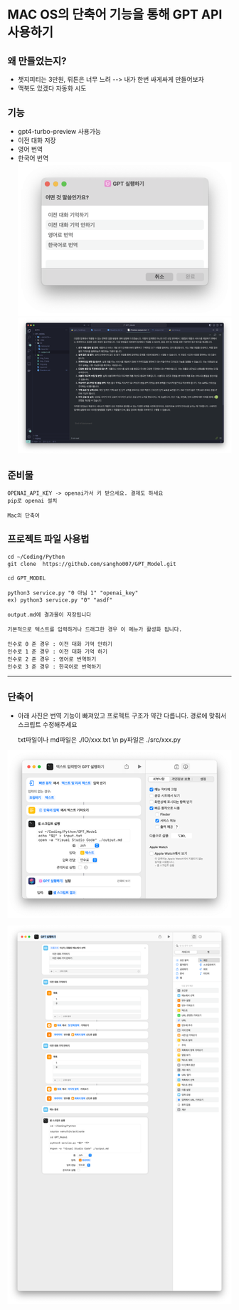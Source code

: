 MAC OS의 단축어 기능을 통해 GPT API 사용하기
=====================================



왜 만들었는지? 
-
- 챗지피티는 3만원, 뤼튼은 너무 느려 --> 내가 한번 싸게싸게 만들어보자 
- 맥북도 있겠다 자동화 시도 

## 기능
- gpt4-turbo-preview 사용가능
- 이전 대화 저장  
- 영어 번역
- 한국어 번역
![alt text](image-1.png)
![alt text](image.png)

## 준비물 
    OPENAI_API_KEY -> openai가서 키 받으세요. 결제도 하세요
    pip로 openai 설치
    
    Mac의 단축어 

## 프로젝트 파일 사용법
    cd ~/Coding/Python
    git clone  https://github.com/sangho007/GPT_Model.git
    
    cd GPT_MODEL
    
    python3 service.py "0 아님 1" "openai_key"
    ex) python3 service.py "0" "asdf"

    output.md에 결과물이 저장됩니다
    
    기본적으로 텍스트를 입력하거나 드래그한 경우 이 메뉴가 활성화 됩니다. 

    인수로 0 준 경우 : 이전 대화 기억 안하기 
    인수로 1 준 경우 : 이전 대화 기억 하기 
    인수로 2 준 경우 : 영어로 번역하기  
    인수로 3 준 경우 : 한국어로 번역하기  

-------------
## 단축어 
- 아래 사진은 번역 기능이 빠져있고 프로젝트 구조가 약간 다릅니다. 경로에 맞춰서 스크립트 수정해주세요

    txt파일이나 md파일은 ./IO/xxx.txt \n
    py파일은 ./src/xxx.py


![img.png](img.png)

![img_1.png](img_1.png)


